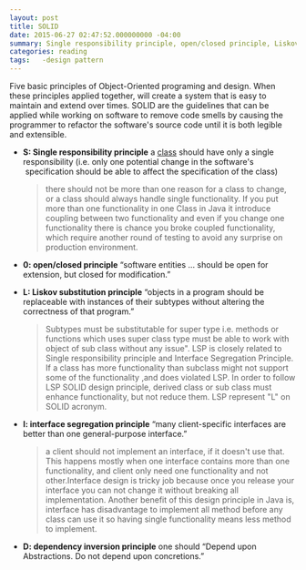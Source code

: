 ```yaml
---
layout: post
title: SOLID
date: 2015-06-27 02:47:52.000000000 -04:00
summary: Single responsibility principle, open/closed principle, Liskov substitution principle, interface segregation principle, dependency inversion principle
categories:	reading
tags:	-design pattern
---
```


Five basic principles of Object-Oriented programing and design.
When these principles applied together, will create a system that is easy to maintain and extend over times. SOLID are the guidelines that can be applied while working on software to remove code smells by causing the programmer to refactor the software's source code until it is both legible and extensible.

 + **S: Single responsibility principle**
 	a <a class="mw-redirect" title="Class (computer science)" href="https://en.wikipedia.org/wiki/Class_(computer_science)">class</a> should have only a single responsibility (i.e. only one potential change in the software's  specification should be able to affect the specification of the class)
    >there should not be more than one reason for a class to change, or a class should always handle single functionality. If you put more than one functionality in one Class in Java  it introduce coupling between two functionality and even if you change one functionality there is chance you broke coupled functionality,  which require another round of testing to avoid any surprise on production environment.

 + **0: open/closed principle**
 	“software entities … should be open for extension, but closed for modification.”
 + **L: Liskov substitution principle**
 	“objects in a program should be replaceable with instances of their subtypes without altering the correctness of that program.”
 	>Subtypes must be substitutable for super type i.e. methods or functions which uses super class type must be able to work with object of sub class without any issue". LSP is closely related to Single responsibility principle and Interface Segregation Principle. If a class has more functionality than subclass might not support some of the functionality ,and does violated LSP. In order to follow LSP SOLID design principle, derived class or sub class must enhance functionality, but not reduce them. LSP represent "L" on SOLID acronym.

 + **I: interface segregation principle**
 	“many client-specific interfaces are better than one general-purpose interface.”
    >a client should not implement an interface, if it doesn't use that. This happens mostly when one interface contains more than one functionality, and client only need one functionality and not other.Interface design is tricky job because once you release your interface you can not change it without breaking all implementation. Another benefit of this design principle in Java is, interface has disadvantage to implement all method before any class can use it so having single functionality means less method to implement.

 + **D: dependency inversion principle**
 	one should “Depend upon Abstractions. Do not depend upon concretions.”
